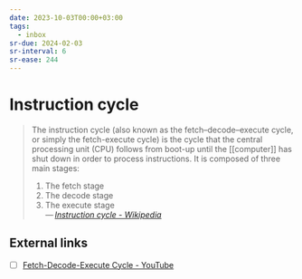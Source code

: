 ```yaml
---
date: 2023-10-03T00:00+03:00
tags:
  - inbox
sr-due: 2024-02-03
sr-interval: 6
sr-ease: 244
---
```


# Instruction cycle

> The instruction cycle (also known as the fetch–decode–execute cycle, or simply
> the fetch-execute cycle) is the cycle that the central processing unit (CPU)
> follows from boot-up until the [[computer]] has shut down in order to process
> instructions. It is composed of three main stages:
> 1. The fetch stage
> 2. The decode stage
> 3. The execute stage\
> — <cite>[Instruction cycle - Wikipedia](https://en.wikipedia.org/wiki/Instruction_cycle)</cite>

## External links

- [ ] [Fetch-Decode-Execute Cycle - YouTube](https://www.youtube.com/watch?v=XM4lGflQFvA)
